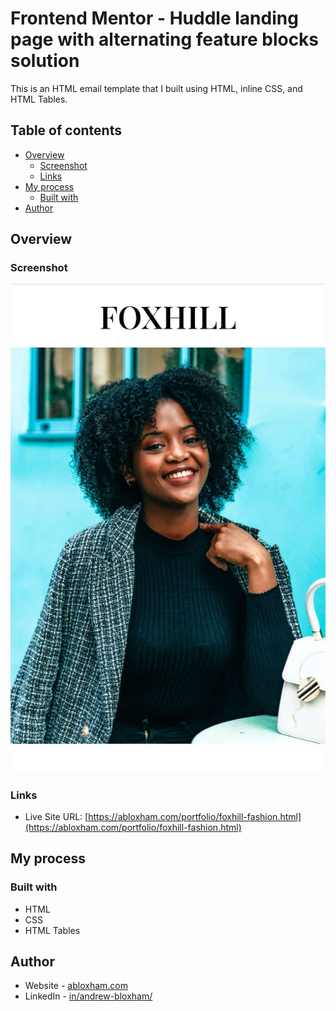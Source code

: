 # Frontend Mentor - Huddle landing page with alternating feature blocks solution

This is an HTML email template that I built using HTML, inline CSS, and HTML Tables.

## Table of contents

- [Overview](#overview)
  - [Screenshot](#screenshot)
  - [Links](#links)
- [My process](#my-process)
  - [Built with](#built-with)
- [Author](#author)
## Overview

### Screenshot

![](./images/Foxhill_Fashion_screenshot.jpg)

### Links

- Live Site URL: [https://abloxham.com/portfolio/foxhill-fashion.html](https://abloxham.com/portfolio/foxhill-fashion.html)

## My process

### Built with

- HTML
- CSS
- HTML Tables

## Author

- Website - [abloxham.com](https://abloxham.com/)
- LinkedIn - [in/andrew-bloxham/](https://www.linkedin.com/in/andrew-bloxham/)